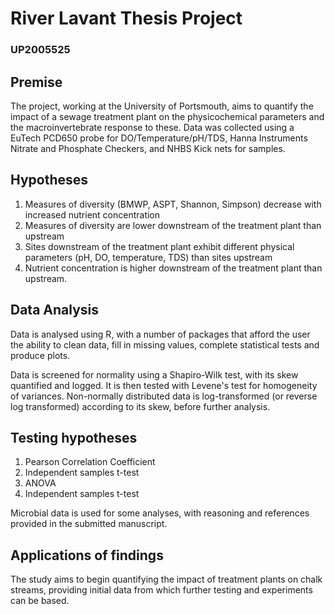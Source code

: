 # River Lavant Thesis Project
### UP2005525
## Premise
The project, working at the  University of Portsmouth, aims to quantify the impact of a sewage treatment plant on the physicochemical parameters and the macroinvertebrate response to these.
Data was collected using a EuTech PCD650 probe for DO/Temperature/pH/TDS, Hanna Instruments Nitrate and Phosphate Checkers, and NHBS Kick nets for samples.

## Hypotheses
1.	Measures of diversity (BMWP, ASPT, Shannon, Simpson) decrease with increased nutrient concentration
2.	Measures of diversity are lower downstream of the treatment plant than upstream
3.	Sites downstream of the treatment plant exhibit different physical parameters (pH, DO, temperature, TDS) than sites upstream
4.	Nutrient concentration is higher downstream of the treatment plant than upstream.

## Data Analysis
Data is analysed using R, with a number of packages that afford the user the ability to clean data, fill in missing values, complete statistical tests and produce plots.

Data is screened for normality using a Shapiro-Wilk test, with its skew quantified and logged. It is then tested with Levene's test for homogeneity of variances. Non-normally distributed data
is log-transformed (or reverse log transformed) according to its skew, before further analysis.

## Testing hypotheses
1. Pearson Correlation Coefficient
2. Independent samples t-test
3. ANOVA
4. Independent samples t-test

Microbial data is used for some analyses, with reasoning and references provided in the submitted manuscript.

## Applications of findings
The study aims to begin quantifying the impact of treatment plants on chalk streams, providing initial data from which further testing and experiments can be based.
